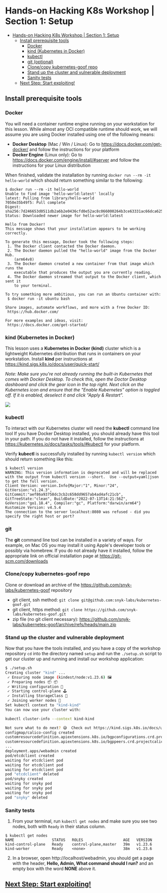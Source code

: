 # Hands-on Hacking K8s Workshop | Section 1: Setup

<!-- TOC -->
* [Hands-on Hacking K8s Workshop | Section 1: Setup](#hands-on-hacking-k8s-workshop--section-1--setup)
  * [Install prerequisite tools](#install-prerequisite-tools)
    * [Docker](#docker)
    * [kind (Kubernetes in Docker)](#kind--kubernetes-in-docker-)
    * [kubectl](#kubectl)
    * [git (optional)](#git--optional-)
    * [Clone/copy kubernetes-goof repo](#clonecopy-kubernetes-goof-repo)
    * [Stand up the cluster and vulnerable deployment](#stand-up-the-cluster-and-vulnerable-deployment)
    * [Sanity tests](#sanity-tests)
  * [Next Step: Start exploiting!](#next-step--start-exploiting-)
<!-- TOC -->

## Install prerequisite tools

### Docker
You will need a container runtime engine running on your workstation for this lesson. While almost any OCI compatible runtime
should work, we will assume you are using Docker installed using one of the following means:
* **Docker Desktop** (Mac / Win / Linux): Go to https://docs.docker.com/get-docker/ and follow the instructions for your platform
* **Docker Engine** (Linux only): Go to https://docs.docker.com/engine/install/#server and follow the instructions for your Linux distribution 

When finished, validate the installation by running `docker run --rm -it hello-world` which should return something similar to the following:
```
$ docker run --rm -it hello-world
Unable to find image 'hello-world:latest' locally
latest: Pulling from library/hello-world
7050e35b49f5: Pull complete
Digest: sha256:7d246653d0511db2a6b2e0436cfd0e52ac8c066000264b3ce63331ac66dca625
Status: Downloaded newer image for hello-world:latest

Hello from Docker!
This message shows that your installation appears to be working correctly.

To generate this message, Docker took the following steps:
 1. The Docker client contacted the Docker daemon.
 2. The Docker daemon pulled the "hello-world" image from the Docker Hub.
    (arm64v8)
 3. The Docker daemon created a new container from that image which runs the
    executable that produces the output you are currently reading.
 4. The Docker daemon streamed that output to the Docker client, which sent it
    to your terminal.

To try something more ambitious, you can run an Ubuntu container with:
 $ docker run -it ubuntu bash

Share images, automate workflows, and more with a free Docker ID:
 https://hub.docker.com/

For more examples and ideas, visit:
 https://docs.docker.com/get-started/
```

### kind (Kubernetes in Docker)
This lesson uses a **Kubernetes in Docker (kind)** cluster which is a lightweight Kubernetes distribution that runs in containers on your workstation.
Install **kind** per instructions at https://kind.sigs.k8s.io/docs/user/quick-start/

_Note: Make sure you're not already running the built-in Kubernetes that comes with Docker Desktop.
To check this, open the Doctor Desktop dashboard and click the gear icon in the top right. Next click on the Kubernetes icon and ensure that the "Enable Kubernetes" option is toggled off.
If it is enabled, deselect it and click "Apply & Restart"._

![](/Users/eric/work/git/kubernetes-goof/workshop/media/01-docker-desktop-prefs.png)

### kubectl
To interact with our Kubernetes cluster will need the **kubectl** command line tool
If you have Docker Desktop installed, you should already have this tool in your path.
If you do not have it installed, follow the instructions at https://kubernetes.io/docs/tasks/tools/#kubectl
for your platform.

Verify **kubectl** is successfully installed by running `kubectl version` which should return something like this:
```
$ kubectl version
WARNING: This version information is deprecated and will be replaced with the output from kubectl version --short.  Use --output=yaml|json to get the full version.
Client Version: version.Info{Major:"1", Minor:"24", GitVersion:"v1.24.3", GitCommit:"aef86a93758dc3cb2c658dd9657ab4ad4afc21cb", GitTreeState:"clean", BuildDate:"2022-07-13T14:21:56Z", GoVersion:"go1.18.4", Compiler:"gc", Platform:"darwin/arm64"}
Kustomize Version: v4.5.4
The connection to the server localhost:8080 was refused - did you specify the right host or port?
```
### git
The **git** command line tool can be installed in a variety of ways.  For example, on Mac OS you may install it using Apple's developer tools or possibly via homebrew.
If you do not already have it installed, follow the appropriate link on official installation page at https://git-scm.com/downloads

### Clone/copy kubernetes-goof repo
Clone or download an archive of the https://github.com/snyk-labs/kubernetes-goof repository
* git client, ssh method: `git clone git@github.com:snyk-labs/kubernetes-goof.git`
* git client, https method: `git clone https://github.com/snyk-labs/kubernetes-goof.git`
* zip file (no git client necessary): https://github.com/snyk-labs/kubernetes-goof/archive/refs/heads/main.zip

### Stand up the cluster and vulnerable deployment
Now that you have the tools installed, and you have a copy of the workshop repository `cd` into the directory named `setup` and run the `./setup.sh` script to get our cluster up and running and install our workshop application:
```bash
$ ./setup.sh
Creating cluster "kind" ...
 ✓ Ensuring node image (kindest/node:v1.23.6) 🖼
 ✓ Preparing nodes 📦 📦
 ✓ Writing configuration 📜
 ✓ Starting control-plane 🕹️
 ✓ Installing StorageClass 💾
 ✓ Joining worker nodes 🚜
Set kubectl context to "kind-kind"
You can now use your cluster with:

kubectl cluster-info --context kind-kind

Not sure what to do next? 😅  Check out https://kind.sigs.k8s.io/docs/user/quick-start/
configmap/calico-config created
customresourcedefinition.apiextensions.k8s.io/bgpconfigurations.crd.projectcalico.org created
customresourcedefinition.apiextensions.k8s.io/bgppeers.crd.projectcalico.org created
...
deployment.apps/webadmin created
pod/etcdclient created
waiting for etcdclient pod
waiting for etcdclient pod
waiting for etcdclient pod
pod "etcdclient" deleted
pod/snyky created
waiting for snyky pod
waiting for snyky pod
waiting for snyky pod
pod "snyky" deleted
```

### Sanity tests
1. From your terminal, run `kubectl get nodes` and make sure you see two nodes, both with `Ready` in their status column.

```kubernetes
$ kubectl get nodes
NAME                 STATUS   ROLES                  AGE   VERSION
kind-control-plane   Ready    control-plane,master   39m   v1.23.6
kind-worker          Ready    <none>                 38m   v1.23.6
```
2. In a browser, open http://localhost/webadmin, you should get a page with the header, **Hello, Admin, What command should I run?** and an empty box with the word **NONE** above it.

## [Next Step: Start exploiting!](02a-exploit.md)
